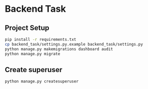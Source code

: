 # Backend Task

## Project Setup
```bash
pip install -r requirements.txt
cp backend_task/settings.py.example backend_task/settings.py
python manage.py makemigrations dashboard audit
python manage.py migrate
```

## Create superuser
```bash
python manage.py createsuperuser
```